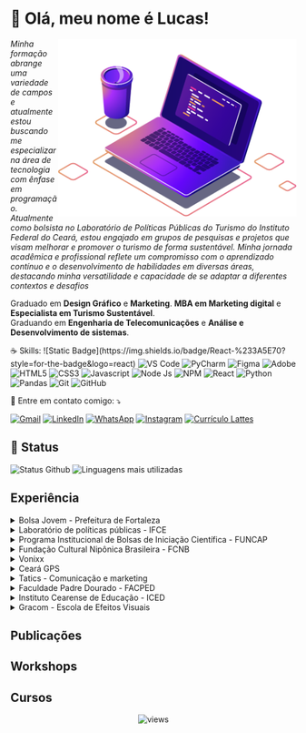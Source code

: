# 💜 Olá, meu nome é Lucas!

<img src="computer-illustration.png" alt="ilustração de um computador" min-width="420px" max-width="420px" width="420px" align="right">

<p align="left"> 
  <i>Minha formação abrange uma variedade de campos e atualmente estou buscando
  me especializar na área de tecnologia com ênfase em programação.
  Atualmente como bolsista no Laboratório de Políticas Públicas do Turismo
  do Instituto Federal do Ceará, estou engajado em grupos de pesquisas e projetos
  que visam melhorar e promover o turismo de forma sustentável. Minha jornada
  acadêmica e profissional reflete um compromisso com o aprendizado contínuo
  e o desenvolvimento de habilidades em diversas áreas, destacando minha
  versatilidade e capacidade de se adaptar a diferentes contextos e desafios</i><br>
</p>

<p align="left">
  Graduado em <b>Design Gráfico</b> e <b>Marketing</b>.
  <b>MBA em Marketing digital</b> e <b>Especialista em Turismo Sustentável</b>.<br>
  Graduando em <b>Engenharia de Telecomunicações</b> e <b>Análise e Desenvolvimento de sistemas</b>.
</p>

<!-- ícones skills -->
<p align="left">
  ☕  Skills:
  ![Static Badge](https://img.shields.io/badge/React-%233A5E70?style=for-the-badge&logo=react)

  <img src="https://img.shields.io/badge/VS%20Code-0078d7?style=for-the-badge&logo=visual%20studio%20code&logoColor=white" alt="VS Code"/>
  <img src="https://img.shields.io/badge/PyCharm-28b8a0?style=for-the-badge&logo=pycharm&logoColor=white" alt="PyCharm"/>
  <img src="https://img.shields.io/badge/Figma-000000?style=for-the-badge&logo=figma&logoColor=white" alt="Figma"/>
  <img src="https://img.shields.io/badge/Adobe-ed1000?style=for-the-badge&logo=adobe&logoColor=white" alt="Adobe"/>
  <img src="https://img.shields.io/badge/HTML5-E34F26?style=for-the-badge&logo=html5&logoColor=000000" alt="HTML5"/>
  <img src="https://img.shields.io/badge/CSS3-%23612CF0?style=for-the-badge&logo=CSS" alt="CSS3"/>
  <img src="https://img.shields.io/badge/Javascript-323330?style=for-the-badge&logo=Javascript" alt="Javascript"/>
  <img src="https://img.shields.io/badge/Node%20JS-green?style=for-the-badge&logoColor=FFFFFF" alt="Node Js"/>
  <img src="https://img.shields.io/badge/npm-red?style=for-the-badge&logo=npm&logoColor=FFFFFF" alt="NPM"/>
  <img src="https://img.shields.io/badge/React-%233A5E70?style=for-the-badge&logo=react" alt="React"/>
  <img src="https://img.shields.io/badge/Python-14354C?style=for-the-badge&logo=python&logoColor=yellow" alt="Python"/>
  <img src="https://img.shields.io/badge/Pandas-20232A?style=for-the-badge&logo=pandas" alt="Pandas"/>
  <img src="https://img.shields.io/badge/Git-292929?style=for-the-badge&logo=git" alt="Git"/>
  <img src="https://img.shields.io/badge/Git%20Hub-grey?style=for-the-badge&logo=github" alt="GitHub"/>
</p>

<p align="left">
  💌 Entre em contato comigo: ⤵️
</p>

<!-- ícones contatos -->
<p align="left">
  <a href="mailto:lukscomaru@gmail.com" target="_blank" title="Gmail">
  <img src="https://img.shields.io/badge/-Gmail-FF0000?style=flat-square&labelColor=FF0000&logo=gmail&logoColor=white&link=LINK-DO-SEU-GMAIL" alt="Gmail"/></a>
  <a href="https://br.linkedin.com/in/lucascomaru" target="_blank" title="LinkedIn">
  <img src="https://img.shields.io/badge/-Linkedin-0e76a8?style=flat-square&logo=Linkedin&logoColor=white&link=LINK-DO-SEU-LINKEDIN" alt="LinkedIn"/></a>
  <a href="wa.me/85997734839" target="_blank" title="WhatsApp">
  <img src="https://img.shields.io/badge/-WhatsApp-25d366?style=flat-square&labelColor=25d366&logo=whatsapp&logoColor=white&link=API-DO-SEU-WHATSAPP" alt="WhatsApp"/></a>
  <a href="http://instagram.com/lucasfcomaru" target="_blank" title="Instagram">
  <img src="https://img.shields.io/badge/-Instagram-DF0174?style=flat-square&labelColor=DF0174&logo=instagram&logoColor=white&link=LINK-DO-SEU-INSTAGRAM" alt="Instagram"/></a>
  <a href="http://lattes.cnpq.br/4106499559915315" target="_blank" title="Currículo Lattes">
  <img src="https://img.shields.io/badge/Lattes-004076?style=flat-square&logoColor=white" alt="Currículo Lattes"/></a>
</p>

## 🚀 Status
<p align="left">
<img src="https://github-readme-stats.vercel.app/api?username=lucasfcomaru&theme=default&show_icons=true" alt="Status Github"/>
<img src="https://github-readme-stats.vercel.app/api/top-langs/?username=lucasfcomaru&layout=compact" alt="Linguagens mais utilizadas"/>
</p>

## Experiência
<details>
  <summary>Bolsa Jovem - Prefeitura de Fortaleza</summary>
    <i><b>Atividades:</b> Desenvolvimento de pesquisas na área de tecnologia com ênfase para o turismo sustentável e apresentação de trabalhos em eventos e publicações em livros, anais e periodicos.<br>
    <b>Período:</b> 2023/atual</i>
</details>

<details>
  <summary>Laboratório de políticas públicas - IFCE</summary>
    <i><b>Atividades:</b> Bolsista no Laboratório de Políticas Públicas do Turismo - LABPPTUR, onde sou responsável pela tabulação dos dados obtidos na realização dos inventários das ofertas turísticas dos municípios do Ceará, a diagramação dos dados obtidos e a participação em um projeto de desenvolvimento de aplicativo em conjunto com o Campus de Tianguá para auxiliar na coleta de dados durante as entrevistas feitas no inventário.<br>
    <b>Período:</b> 2023/atual</i>
</details>

<details>
  <summary>Programa Institucional de Bolsas de Iniciação Científica - FUNCAP</summary>
    <i><b>Atividades:</b> Bolsista do Programa Institucional de Bolsas de Iniciação Científica - FUNCAP com o objetivo de desenvolver pesquisa científica voltada para o Turismo de Base Comunitária e apresentar trabalhos em eventos científicos da área.<br>
    <b>Período:</b> 2022/2023</i>
</details>

<details>
  <summary>Fundação Cultural Nipônica Brasileira - FCNB</summary>
    <i><b>Atividades:</b> Sana é um dos maiores eventos de cultura pop do Brasil, realizado em fortaleza semestralmente, onde eu tinha como função fazer as peças gráficas para mídia impressa e digital da arena de games.<br>
    <b>Período:</b> 2020/2022</i><br>
    <b>Período:</b> 2010/2014</i>
</details>

<details>
  <summary>Vonixx</summary>
    <i><b>Atividades:</b> Desenvolvimento de peças para mídias impressas e digitais; criativos para redes sociais; embalagens primárias e secundárias para novos produtos.<br>
    <b>Período:</b> 2018/2018</i>
</details>

<details>
  <summary>Ceará GPS</summary>
    <i><b>Atividades:</b> Desenvolvimento de peças para mídia impressa e digital; criativos para redes sociais; atualização do site e desenvolvimento de sites e marcas para novas empresas do mesmo grupo.<br>
    <b>Período:</b> 2017/2017</i>
</details>

<details>
  <summary>Tatics - Comunicação e marketing</summary>
    <i><b>Atividades:</b> Desenvolvimento de trabalhos exclusivos para o Hapvida, trabalhando diretamente com o setor de trade marketing, criando projetos para mídia impressa e digital; criativos para as redes sociais; atualização do site e participação na organização de convenções nacionais.<br>
    <b>Período:</b> 2016/2016</i>
</details>

<details>
  <summary>Faculdade Padre Dourado - FACPED</summary>
    <i><b>Atividades:</b> Desenvolvimento de trabalhos para mídia digital e impressa para comunicação interna (endomarketing) e externa (exomarketing); atualização do site institucional; atualização das redes sociais.<br>
    <b>Período:</b> 2015/2015</i>
</details>

<details>
  <summary>Instituto Cearense de Educação - ICED</summary>
    <i><b>Atividades:</b> Desenvolvimento de peças gráficas para mídias digitais e impressas, atualização do site institucional e redes sociais.<br>
    <b>Período:</b> 2015/2015</i>
</details>

<details>
  <summary>Gracom - Escola de Efeitos Visuais</summary>
    <i><b>Atividades:</b> Uma das maiores escolas de computação gráfica localizada em Fortaleza onde trabalhei como estagiário auxiliando os professores durante as aulas tirando dúvidas dos alunos, sendo monitor e dando aulas para turmas de computação gráfica.<br>
    <b>Período:</b> 2011/2011</i>
</details>

## Publicações

## Workshops

## Cursos

<div align="center">
  <img src="https://komarev.com/ghpvc/?username=lucasfcomaru&style=for-the-badge&color=orange" alt="views"/>
</div>
